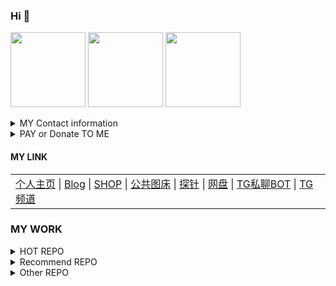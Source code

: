 ### Hi 👋
<a href="https://github.com/BlueSkyXN"><img src="https://ae01.alicdn.com/kf/U86be0ebc85004924a57b3f81c8091f51Y.jpg" height=120 /></a>
<a href="https://github.com/BlueSkyXN"><img src="https://github-readme-stats.vercel.app/api?username=BlueSkyXN&show_icons=true&count_private=true&title_color=006400&text_color=000080&bg_color=30,00FFFF,40E0D0,00CED1" height=120 /></a>
<a href="https://github.com/BlueSkyXN"><img src="https://github-readme-stats.vercel.app/api/top-langs/?username=BlueSkyXN&title_color=006400&text_color=000080&layout=compact&bg_color=30,00FFFF,40E0D0,00CED1" height=120 /></a>

<details><summary>MY Contact information</summary>
SMS（TEXT only) : +1 (760) 991-0564
 
Email: BlueSky@000714.xyz
 
<a href="https://t.me/BlueSkyXN_PM_bot">TG</a>

</details>
<details><summary>PAY or Donate TO ME</summary>
<a href="https://pay.000714.xyz/donate.html"><img src="https://p.pstatp.com/origin/pgc-image/3bab32fd6ace456cae5748a24958bc44" height=40 /><img src="https://p.pstatp.com/origin/pgc-image/8c20140dacc540ef803ad7df5b565d6a" height=40 /><img src="https://p.pstatp.com/origin/pgc-image/edfa09135e2b4b89a0dbf5d6ab3235ad" height=40 />Stripe AliPay&WeChatPay&CreditCard&DebitCard&ApplePay&GooglePay</a>
 
 
<a href="https://pay.000714.xyz/donate.html"><img src="https://imglf6.lf127.net/img/ajl3ZDh0YkZqYlZKMXFiUHdZYk1Pbml2Qk8wK1RKREVBcVJxdk93YThBdz0.png" height=40 />PayPal CreditCard & DebitCard</a>
 
<a href="https://www.patreon.com/bePatron?u=63198165"><img src="https://p1.meituan.net/dpgroup/706dbe53f5639bcdcc8b8c95c37957bd1883.png" height=30 />Patron SUB With PayPal、CreditCard、DebitCard</a>

<a class="donate-with-crypto" href="https://pay.000714.xyz/donate.html">
<img src="https://p.pstatp.com/origin/pgc-image/8af5556b37ed4deab157d70fd9739db7" height=40 /><img src="https://p.pstatp.com/origin/pgc-image/670e45288dd24ac29b77b60509c0a09f" height=40 />Donate with Crypto by Coinpayments and Coinbase
</a>

<img src="https://p.pstatp.com/origin/pgc-image/12dca4dbf4c9480196b360cb3a7e18e2" height=40 />ApplePayCash : bluesky@000714.xyz
 
 
<a href="https://p.pstatp.com/origin/pgc-image/b0ea0cfd346348c3a6142bf0ae09c969"><img src="https://p.pstatp.com/origin/pgc-image/680e957a9bac488c8fa65c41cd64eedf" height=40 />GooglePayBalance ：blueskyxn</a>
 
<a href="https://cash.app/$BlueSkyXN"><img src="https://p.pstatp.com/origin/pgc-image/fd10a7eb31ce4456ac11639f6a969467" height=40 />Cash APP(By Square): $BlueSkyXN</a>
 
XMR：49c5wkbcbKVj2NFh1BEWW8er2wbQpuqvpHxjnZj9o9u9hpXPKKNdUWJUBoE3n7jYjpT81dLsuhUWkLmchaWPJ2zK7dLK14R
 
</details>


#### MY LINK
<table><tr><td><a href="https://000714.xyz">个人主页</a> |
<a href="https://www.blueskyxn.com">Blog</a> |
<a href="https://shop.blueskyxn.com">SHOP</a> |
<a href="https://img.blueskyxn.com">公共图床</a> |
<a href="https://status.blueskyxn.com">探针</a> |
<a href="https://www.blueskyxn.com/202102/4142.html">网盘</a> |
<a href="https://t.me/BlueSkyXN_PM_bot">TG私聊BOT</a> |
<a href="https://t.me/blueskyxnblog">TG频道</a></td></tr></table>

### MY WORK
<details><summary>HOT REPO</summary>
  
<a href="https://github.com/BlueSkyXN/AdGuardHomeRules">AdGuardHomeRules</a> AdguardHome百万规则项目

<a href="https://github.com/BlueSkyXN/SKY-BOX">SKY-BOX</a> 用于CentOS系统的多功能工具箱

<a href="https://github.com/BlueSkyXN/CFIP">CFIP</a> CloudFlare IP 测速

<a href="https://github.com/BlueSkyXN/KIENG-FigureBed">KIENG-FigureBed</a> KIENG开源图床前端面板

<a href="https://github.com/BlueSkyXN/DNS-AUTO-Switch">DNS-AUTO-Switch</a> 自动检测服务器故障并自动使用API修改并切换DNS解析

<a href="https://github.com/BlueSkyXN/lovespeed">lovespeed</a> 服务器定时自动测速并推送结果的脚本
  
<a href="https://github.com/BlueSkyXN/TencentCloud-Order">TencentCloud-Order</a> 腾讯云产品-自定义参数购买一键单页

</details>

<details><summary>Recommend REPO</summary>
  
<a href="https://github.com/BlueSkyXN/ChangeSource">ChangeSource</a> 为LInux系统一键更换软件源的一键脚本和其他替换源/备用镜像的常用脚本

<a href="https://github.com/BlueSkyXN/ip-to-img">ip-to-img</a> 动态生成包含IP等信息的状态图

<a href="https://github.com/BlueSkyXN/Cloudflare-Custom-Pages">Cloudflare-Custom-Pages</a> 美观的Cloudflare提示页

<a href="https://github.com/BlueSkyXN/RandomIMGAPI">RandomIMGAPI</a> 极简的动态随机图API

<a href="https://github.com/BlueSkyXN/ScannerReport">ScannerReport</a> 垃圾IP记录，垃圾ASN列表，CF防火墙规则，宝塔防火墙规则等
  
<a href="https://github.com/FZU-CS-BlueSkyXN/Logisim-FZU-CS">Logisim-FZU-CS</a>Logisim 系统综合实验
  
<a href="https://github.com/BlueSkyXN/Dual-Stack-WARP">Dual-Stack-WARP</a>基于 Docker容器 的WARP 双栈出网
 
<a href="https://github.com/BlueSkyXN/Yum-Git">Yum-Git</a> CentOS（YUM系列） 一键脚本：自动编译安装/更新 GIT软件包

</details>

<details><summary>Other REPO</summary>
 
<a href="https://github.com/BlueSkyXN/Route-trace">Route-trace</a> Linux 回程路由追踪检测智能一键脚本
  
<a href="https://github.com/BlueSkyXN/GitHub-FigureBed">Route-trace</a> 基于Github和Jsdelivr的自建图床
  

</details>


